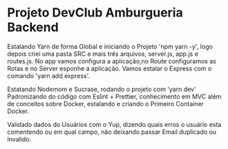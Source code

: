 <h1>Projeto DevClub Amburgueria Backend</h1>
<p>Estalando Yarn de forma Global e iniciando o Projeto 'npm yarn -y', logo depois criei uma pasta SRC e mais três arquivos, server.js, app.js e routes.js. No app vamos configura a aplicação,no Route configuramos as Rotas e no Server esponhe a aplicação. Vamos estalar o Express com o comando 'yarn add express'.
</p>
<p>
  Estatando Nodemom e Sucrase, rodando o projeto com 'yarn dev' 
  Padronizando do código com Eslint + Prettier, conhecimento em MVC além de conceitos sobre Docker, estalando e criando o Primeiro Container Docker.
</p>
<p>
  Validado dados do Usuários com o Yup, dizendo quais erros o usuário esta comentendo ou em qual campo, não deixando passar Email duplicado ou Invalido.
  
</p>

